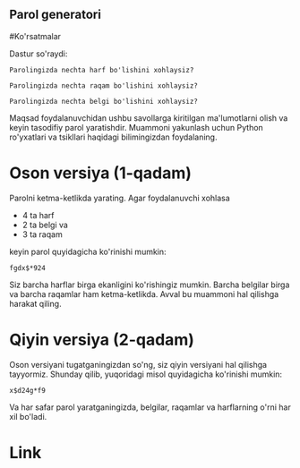 ## Parol generatori

#Ko'rsatmalar

Dastur so'raydi:

```
Parolingizda nechta harf bo'lishini xohlaysiz?

```

```
Parolingizda nechta raqam bo'lishini xohlaysiz?

```

```
Parolingizda nechta belgi bo'lishini xohlaysiz?

```

Maqsad foydalanuvchidan ushbu savollarga kiritilgan ma'lumotlarni olish va keyin tasodifiy parol yaratishdir. Muammoni yakunlash uchun Python ro'yxatlari va tsikllari haqidagi bilimingizdan foydalaning.

# Oson versiya (1-qadam)

Parolni ketma-ketlikda yarating. Agar foydalanuvchi xohlasa

- 4 ta harf
- 2 ta belgi va
- 3 ta raqam

keyin parol quyidagicha ko'rinishi mumkin:

```
fgdx$*924

```

Siz barcha harflar birga ekanligini ko'rishingiz mumkin. Barcha belgilar birga va barcha raqamlar ham ketma-ketlikda. Avval bu muammoni hal qilishga harakat qiling.

# Qiyin versiya (2-qadam)

Oson versiyani tugatganingizdan so'ng, siz qiyin versiyani hal qilishga tayyormiz.  Shunday qilib, yuqoridagi misol quyidagicha ko'rinishi mumkin:

```
x$d24g*f9

```

Va har safar parol yaratganingizda, belgilar, raqamlar va harflarning o'rni har xil bo'ladi.

# Link

